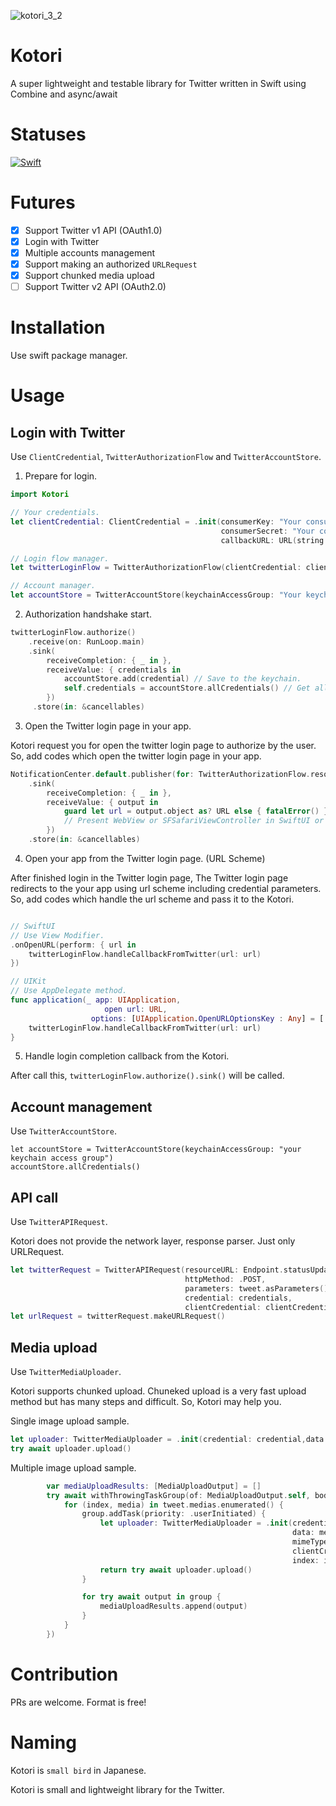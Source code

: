 ![kotori_3_2](https://user-images.githubusercontent.com/2742732/113466069-d4f66700-9473-11eb-9e06-660e2f4871d9.png)

# Kotori

A super lightweight and testable library for Twitter written in Swift using Combine and async/await

# Statuses

[![Swift](https://github.com/TomoyaOnishi/Kotori/actions/workflows/test.yml/badge.svg)](https://github.com/TomoyaOnishi/Kotori/actions/workflows/test.yml)

# Futures

- [x] Support Twitter v1 API (OAuth1.0)
- [x] Login with Twitter
- [x] Multiple accounts management
- [x] Support making an authorized `URLRequest`
- [x] Support chunked media upload
- [ ] Support Twitter v2 API (OAuth2.0)

# Installation

Use swift package manager.

# Usage

## Login with Twitter

Use `ClientCredential`, `TwitterAuthorizationFlow` and `TwitterAccountStore`.

1. Prepare for login.
```swift
import Kotori

// Your credentials.
let clientCredential: ClientCredential = .init(consumerKey: "Your consumer key from https://developer.twitter.com",
                                               consumerSecret: "Your consumer secret from https://developer.twitter.com",
                                               callbackURL: URL(string: "Your app's url scheme. see https://developer.twitter.com")!)

// Login flow manager.
let twitterLoginFlow = TwitterAuthorizationFlow(clientCredential: clientCredential, urlSession: .shared)

// Account manager.
let accountStore = TwitterAccountStore(keychainAccessGroup: "Your keychain access group.")
```

2. Authorization handshake start.
```swift
twitterLoginFlow.authorize()
    .receive(on: RunLoop.main)
    .sink(
        receiveCompletion: { _ in },
        receiveValue: { credentials in
            accountStore.add(credential) // Save to the keychain.
            self.credentials = accountStore.allCredentials() // Get all logged in accounts.
        })
     .store(in: &cancellables)
```

3. Open the Twitter login page in your app.

Kotori request you for open the twitter login page to authorize by the user.
So, add codes which open the twitter login page in your app.
```swift
NotificationCenter.default.publisher(for: TwitterAuthorizationFlow.resourceOwnerAuthorizationOpenURL)
    .sink(
        receiveCompletion: { _ in },
        receiveValue: { output in
            guard let url = output.object as? URL else { fatalError() }            
            // Present WebView or SFSafariViewController in SwiftUI or UIKit for the user authentication.
        })
    .store(in: &cancellables)
```

4. Open your app from the Twitter login page. (URL Scheme)

After finished login in the Twitter login page, The Twitter login page redirects to the your app using url scheme including credential parameters.
So, add codes which handle the url scheme and pass it to the Kotori.
```swift

// SwiftUI
// Use View Modifier.
.onOpenURL(perform: { url in
    twitterLoginFlow.handleCallbackFromTwitter(url: url)
})

// UIKit
// Use AppDelegate method.
func application(_ app: UIApplication, 
                     open url: URL, 
                  options: [UIApplication.OpenURLOptionsKey : Any] = [:]) -> Bool {
    twitterLoginFlow.handleCallbackFromTwitter(url: url)
}
```

5. Handle login completion callback from the Kotori.

After call this, `twitterLoginFlow.authorize().sink()` will be called.

## Account management

Use `TwitterAccountStore`.

```
let accountStore = TwitterAccountStore(keychainAccessGroup: "your keychain access group")
accountStore.allCredentials()
```

## API call

Use `TwitterAPIRequest`.

Kotori does not provide the network layer, response parser.  Just only URLRequest.

```swift
let twitterRequest = TwitterAPIRequest(resourceURL: Endpoint.statusUpdate,
                                       httpMethod: .POST,
                                       parameters: tweet.asParameters(),
                                       credential: credentials,
                                       clientCredential: clientCredential)
let urlRequest = twitterRequest.makeURLRequest()
```

## Media upload

Use `TwitterMediaUploader`.

Kotori supports chunked upload. Chuneked upload is a very fast upload method but has many steps and difficult. So, Kotori may help you.

Single image upload sample.
```swift
let uploader: TwitterMediaUploader = .init(credential: credential,data: media.data, mimeType: media.mimeType, clientCredential: clientCredential, index: index)
try await uploader.upload()
```

Multiple image upload sample.
```swift
        var mediaUploadResults: [MediaUploadOutput] = []
        try await withThrowingTaskGroup(of: MediaUploadOutput.self, body: { group in
            for (index, media) in tweet.medias.enumerated() {
                group.addTask(priority: .userInitiated) {
                    let uploader: TwitterMediaUploader = .init(credential: credential,
                                                               data: media.data,
                                                               mimeType: media.mimeType,
                                                               clientCredential: clientCredential,
                                                               index: index)
                    return try await uploader.upload()
                }

                for try await output in group {
                    mediaUploadResults.append(output)
                }
            }
        })
```

# Contribution
PRs are welcome. Format is free!

# Naming

Kotori is `small bird` in Japanese. 

Kotori is small and lightweight library for the Twitter.
